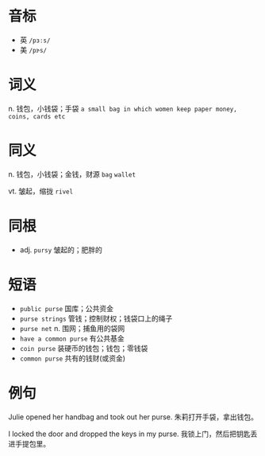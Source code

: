 # 音标

- 英 `/pɜːs/`
- 美 `/pɝs/`

# 词义

n. 钱包，小钱袋；手袋
`a small bag in which women keep paper money, coins, cards etc`

# 同义

n. 钱包，小钱袋；金钱，财源
`bag` `wallet`

vt. 皱起，缩拢
`rivel`

# 同根

- adj. `pursy` 皱起的；肥胖的

# 短语

- `public purse` 国库；公共资金
- `purse strings` 管钱；控制财权；钱袋口上的绳子
- `purse net` n. 围网；捕鱼用的袋网
- `have a common purse` 有公共基金
- `coin purse` 装硬币的钱包；钱包；零钱袋
- `common purse` 共有的钱财(或资金)

# 例句

Julie opened her handbag and took out her purse.
朱莉打开手袋，拿出钱包。

I locked the door and dropped the keys in my purse.
我锁上门，然后把钥匙丢进手提包里。


